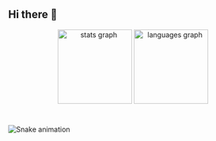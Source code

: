 ## Hi there 👋

<div align="center">
  <img src="https://github-readme-stats.vercel.app/api?username=andrewyamagata&hide_title=false&hide_rank=false&show_icons=true&include_all_commits=true&count_private=true&disable_animations=false&theme=tokyonight&locale=en&hide_border=false&order=1" height="150" alt="stats graph"  />
  <img src="https://github-readme-stats.vercel.app/api/top-langs?username=andrewyamagata&locale=en&hide_title=false&layout=compact&card_width=320&langs_count=5&theme=tokyonight&hide_border=false&order=2" height="150" alt="languages graph"  />
</div>

###

<br clear="both">

<img src="https://raw.githubusercontent.com/andrewyamagata/andrewyamagata/main/dist/snake.svg" alt="Snake animation" />

###

<!--
**andrewyamagata/andrewyamagata** is a ✨ _special_ ✨ repository because its `README.md` (this file) appears on your GitHub profile.
https://profile-readme-generator.com/
-->
